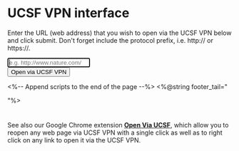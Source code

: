 # UCSF VPN interface

Enter the URL (web address) that you wish to open via the UCSF VPN
below and click submit.  Don't forget include the protocol prefix, i.e. http://
or https://.

<form id="vpnform">
  <div class="form-group">
   <input id="vpnurl" type="url" class="form-control"
          placeholder="e.g. http://www.nature.com/" autofocus/>
  </div>
  <button type="submit" class="btn btn-primary">Open via UCSF VPN</button>
</form>

<%-- Append scripts to the end of the page --%>
<%@string footer_tail="
<script>
$('#vpnform').submit(function(event) {
  event.preventDefault();
  var url = 'http://cbc.ucsf.edu/vpn/' + $('#vpnurl').val();
  window.location.href = url;
});
</script>
"%>


<div class="alert alert-info" role="alert" style="margin-top: 5ex;">
See also our Google Chrome extension <strong><a
href="https://chrome.google.com/webstore/detail/open-via-ucsf/ljeagphcbbhcgbceadakcimpmaahakma">Open
Via UCSF</a></strong>, which allow you to reopen any web page via UCSF VPN with
a single click as well as to right click on any link to open it via the UCSF VPN.
</div>


